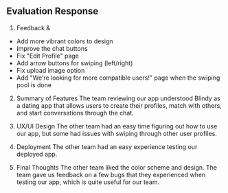 ## Evaluation Response

1. Feedback &
- Add more vibrant colors to design
- Improve the chat buttons
- Fix "Edit Profile" page
- Add arrow buttons for swiping (left/right)
- Fix upload image option
- Add "We're looking for more compatible users!" page when the swiping pool is done

2. Summary of Features
The team reviewing our app understood Blindy as a dating app that allows users to create their profiles, match with others, and start conversations through the chat.

4. UX/UI Design
The other team had an easy time figuring out how to use our app, but some had issues with swiping through other user profiles.

5. Deployment
The other team had an easy experience testing our deployed app.

6. Final Thoughts
The other team liked the color scheme and design. The team gave us feedback on a few bugs that they experienced when testing our app, which is quite useful for our team. 
